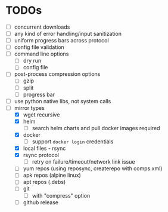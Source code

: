 # TODOs
- [ ] concurrent downloads
- [ ] any kind of error handling/input sanitization
- [ ] uniform progress bars across protocol
- [ ] config file validation
- [ ] command line options
  - [ ] dry run
  - [ ] config file
- [ ] post-process compression options
  - [ ] gzip
  - [ ] split
  - [ ] progress bar
- [ ] use python native libs, not system calls
- [ ] mirror types
  - [x] wget recursive
  - [x] helm
    - [ ] search helm charts and pull docker images required
  - [x] docker
    - [ ] support `docker login` credentials
  - [x] local files - rsync
  - [x] rsync protocol
    - [ ] retry on failure/timeout/network link issue
  - [ ] yum repos (using reposync, createrepo with comps.xml)
  - [ ] apk repos (alpine linux)
  - [ ] apt repos (.debs)
  - [ ] git
    - [ ] with "compress" option
  - [ ] github release